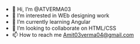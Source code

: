 - 👋 Hi, I’m @ATVERMA03
- 👀 I’m interested in WEb designing work
- 🌱 I’m currently learning Angular
- 💞️ I’m looking to collaborate on HTML/CSS
- 📫 How to reach me Amit03verma04@gmail.com

<!---
ATVERMA03/ATVERMA03 is a ✨ special ✨ repository because its `README.md` (this file) appears on your GitHub profile.
You can click the Preview link to take a look at your changes.
--->
